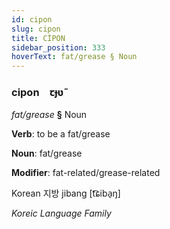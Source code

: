 ```yaml
---
id: cipon
slug: cipon
title: CİPON
sidebar_position: 333
hoverText: fat/grease § Noun
---
```


### cipon&emsp;<span kind="abugida">ꞇɟʋ̃</span>

*fat/grease* **§** Noun

**Verb**: to be a fat/grease

**Noun**: fat/grease

**Modifier**: fat-related/grease-related

Korean 지방 jibang [t͡ɕiba̠ŋ]

*Koreic Language Family*
